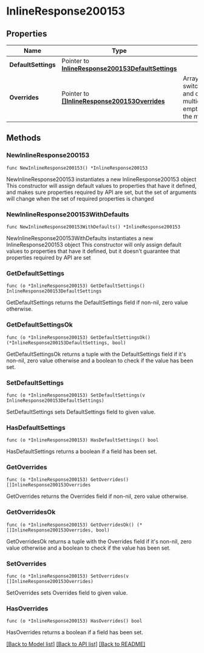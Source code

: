 # InlineResponse200153

## Properties

Name | Type | Description | Notes
------------ | ------------- | ------------- | -------------
**DefaultSettings** | Pointer to [**InlineResponse200153DefaultSettings**](InlineResponse200153DefaultSettings.md) |  | [optional] 
**Overrides** | Pointer to [**[]InlineResponse200153Overrides**](InlineResponse200153Overrides.md) | Array of paired switches/stacks/profiles and corresponding multicast settings.       An empty array will clear the multicast settings. | [optional] 

## Methods

### NewInlineResponse200153

`func NewInlineResponse200153() *InlineResponse200153`

NewInlineResponse200153 instantiates a new InlineResponse200153 object
This constructor will assign default values to properties that have it defined,
and makes sure properties required by API are set, but the set of arguments
will change when the set of required properties is changed

### NewInlineResponse200153WithDefaults

`func NewInlineResponse200153WithDefaults() *InlineResponse200153`

NewInlineResponse200153WithDefaults instantiates a new InlineResponse200153 object
This constructor will only assign default values to properties that have it defined,
but it doesn't guarantee that properties required by API are set

### GetDefaultSettings

`func (o *InlineResponse200153) GetDefaultSettings() InlineResponse200153DefaultSettings`

GetDefaultSettings returns the DefaultSettings field if non-nil, zero value otherwise.

### GetDefaultSettingsOk

`func (o *InlineResponse200153) GetDefaultSettingsOk() (*InlineResponse200153DefaultSettings, bool)`

GetDefaultSettingsOk returns a tuple with the DefaultSettings field if it's non-nil, zero value otherwise
and a boolean to check if the value has been set.

### SetDefaultSettings

`func (o *InlineResponse200153) SetDefaultSettings(v InlineResponse200153DefaultSettings)`

SetDefaultSettings sets DefaultSettings field to given value.

### HasDefaultSettings

`func (o *InlineResponse200153) HasDefaultSettings() bool`

HasDefaultSettings returns a boolean if a field has been set.

### GetOverrides

`func (o *InlineResponse200153) GetOverrides() []InlineResponse200153Overrides`

GetOverrides returns the Overrides field if non-nil, zero value otherwise.

### GetOverridesOk

`func (o *InlineResponse200153) GetOverridesOk() (*[]InlineResponse200153Overrides, bool)`

GetOverridesOk returns a tuple with the Overrides field if it's non-nil, zero value otherwise
and a boolean to check if the value has been set.

### SetOverrides

`func (o *InlineResponse200153) SetOverrides(v []InlineResponse200153Overrides)`

SetOverrides sets Overrides field to given value.

### HasOverrides

`func (o *InlineResponse200153) HasOverrides() bool`

HasOverrides returns a boolean if a field has been set.


[[Back to Model list]](../README.md#documentation-for-models) [[Back to API list]](../README.md#documentation-for-api-endpoints) [[Back to README]](../README.md)


